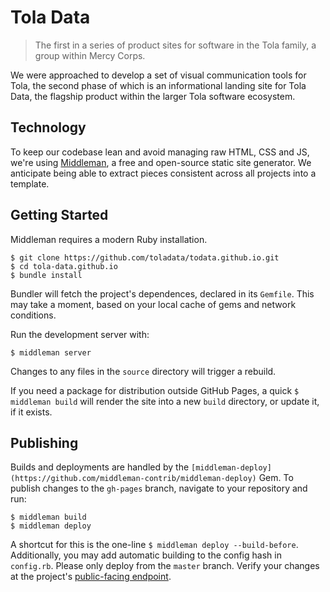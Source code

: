 # Tola Data

> The first in a series of product sites for software in the Tola family, a group within Mercy Corps.

We were approached to develop a set of visual communication tools for Tola, the second phase of which is an informational landing site for Tola Data, the flagship product within the larger Tola software ecosystem.

## Technology

To keep our codebase lean and avoid managing raw HTML, CSS and JS, we're using [Middleman](http://middlemanapp.com/), a free and open-source static site generator. We anticipate being able to extract pieces consistent across all projects into a template.

## Getting Started

Middleman requires a modern Ruby installation.

```
$ git clone https://github.com/toladata/todata.github.io.git
$ cd tola-data.github.io
$ bundle install
```

Bundler will fetch the project's dependences, declared in its `Gemfile`. This may take a moment, based on your local cache of gems and network conditions.

Run the development server with:

```
$ middleman server
```

Changes to any files in the `source` directory will trigger a rebuild.

If you need a package for distribution outside GitHub Pages, a quick `$ middleman build` will render the site into a new `build` directory, or update it, if it exists.

## Publishing

Builds and deployments are handled by the `[middleman-deploy](https://github.com/middleman-contrib/middleman-deploy)` Gem. To publish changes to the `gh-pages` branch, navigate to your repository and run:

```
$ middleman build
$ middleman deploy
```

A shortcut for this is the one-line `$ middleman deploy --build-before`. Additionally, you may add automatic building to the config hash in `config.rb`. Please only deploy from the `master` branch. Verify your changes at the project's [public-facing endpoint](http://augustmiller.github.io/tola-data/).
